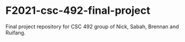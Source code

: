 # F2021-csc-492-final-project
Final project repository for CSC 492 group of Nick, Sabah, Brennan and Ruifang.

